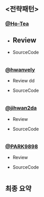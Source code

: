 ## <전략패턴>

### [@Ho-Tea](https://github.com/Ho-Tea)

- Review
  - 


- SourceCode
  ``` java
  
  ```


### [@hwanvely](https://github.com/Hwanvely)

- Review
  dd


- SourceCode
  ``` java
  
  ```


### [@jihwan2da](https://github.com/jihwan2da)

- Review
  


- SourceCode
  ``` java
  
  ```



### [@PARK9898](https://github.com/PARK9898)

- Review
  


- SourceCode
  ``` java
  
  ```




## 최종 요약
